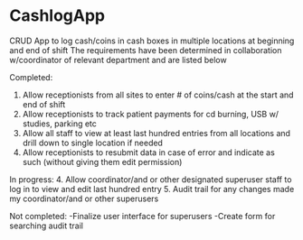 # CashlogApp
CRUD App to log cash/coins in cash boxes in multiple locations at beginning and end of shift The requirements have been determined in collaboration w/coordinator of relevant department and are listed below

Completed:
1. Allow receptionists from all sites  to enter # of coins/cash at the start and end of shift
2. Allow receptionists to track patient payments for cd burning, USB w/ studies, parking etc
3. Allow all staff to view at least last hundred entries from all locations and drill down to single location if needed
4. Allow receptionists to resubmit data in case of error and indicate as such (without giving them edit permission)

In progress:
4. Allow coordinator/and or other designated superuser staff to log in to view and edit last hundred entry
5. Audit trail for any changes made my coordinator/and or other superusers

Not completed:
-Finalize user interface for superusers 
-Create form for searching audit trail
